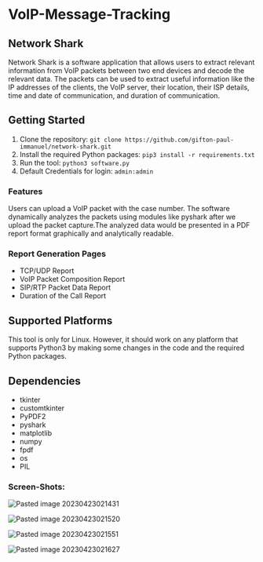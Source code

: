 # VoIP-Message-Tracking

## Network Shark

Network Shark is a software application that allows users to extract relevant information from VoIP packets between two end devices and decode the relevant data. The packets can be used to extract useful information like the IP addresses of the clients, the VoIP server, their location, their ISP details, time and date of communication, and duration of communication.


## Getting Started

1. Clone the repository: `git clone https://github.com/gifton-paul-immanuel/network-shark.git`
2. Install the required Python packages: `pip3 install -r requirements.txt`
3. Run the tool: `python3 software.py`
4. Default Credentials for login: `admin:admin`

### Features

 Users can upload a VoIP packet with the case number. The software dynamically analyzes the packets using modules like pyshark after we upload the packet capture.The analyzed data would be presented in a PDF report format graphically and analytically readable. 

### Report Generation Pages

- TCP/UDP Report
- VoIP Packet Composition Report
- SIP/RTP Packet Data Report
- Duration of the Call Report

## Supported Platforms

This tool is only for Linux. However, it should work on any platform that supports Python3 by making some changes in the code and the required Python packages.

## Dependencies

- tkinter
- customtkinter
- PyPDF2
- pyshark
- matplotlib
- numpy
- fpdf
- os
- PIL

### Screen-Shots:

![Pasted image 20230423021431](https://user-images.githubusercontent.com/114294837/233806033-30351d2a-f34d-42eb-935f-90b29b37b2d4.png)

![Pasted image 20230423021520](https://user-images.githubusercontent.com/114294837/233806047-c7adbc11-ca9b-406a-a8c1-a28c59d0a0f2.png)

![Pasted image 20230423021551](https://user-images.githubusercontent.com/114294837/233806056-896b0ca4-69fb-48ac-89f4-627ca4dce9d8.png)

![Pasted image 20230423021627](https://user-images.githubusercontent.com/114294837/233806057-625e22da-d178-4cd2-ae74-a4327c3445b3.png)


